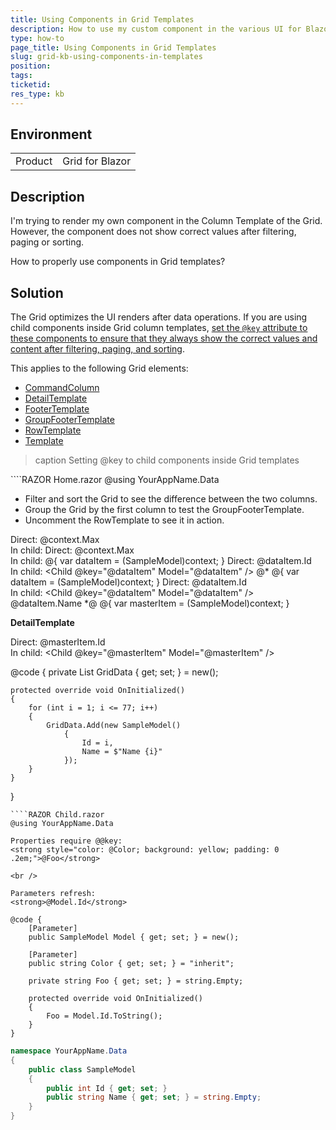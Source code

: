 ```yaml
---
title: Using Components in Grid Templates
description: How to use my custom component in the various UI for Blazor Grid templates
type: how-to
page_title: Using Components in Grid Templates
slug: grid-kb-using-components-in-templates
position: 
tags: 
ticketid:
res_type: kb
---
```


## Environment

<table>
    <tbody>
        <tr>
            <td>Product</td>
            <td>Grid for Blazor</td>
        </tr>
    </tbody>
</table>

## Description

I'm trying to render my own component in the Column Template of the Grid. However, the component does not show correct values after filtering, paging or sorting.

How to properly use components in Grid templates?

## Solution

The Grid optimizes the UI renders after data operations. If you are using child components inside Grid column templates, [set the `@key` attribute to these components to ensure that they always show the correct values and content after filtering, paging, and sorting](https://learn.microsoft.com/en-us/aspnet/core/blazor/components/element-component-model-relationships?view=aspnetcore-9.0).

This applies to the following Grid elements:

* [CommandColumn](slug://components/grid/columns/command)
* [DetailTemplate](slug://components/grid/features/hierarchy)
* [FooterTemplate](slug://grid-templates-column-footer)
* [GroupFooterTemplate](slug://grid-templates-column-group-footer)
* [RowTemplate](slug://grid-templates-row)
* [Template](slug://grid-templates-column)

>caption Setting @key to child components inside Grid templates

<div class="skip-repl"></div>
````RAZOR Home.razor
@using YourAppName.Data

<ul>
    <li>Filter and sort the Grid to see the difference between the two columns.</li>
    <li>Group the Grid by the first column to test the GroupFooterTemplate.</li>
    <li>Uncomment the RowTemplate to see it in action. </li>
</ul>

<TelerikGrid Data="@GridData"
             EditMode="@GridEditMode.Inline"
             FilterMode="GridFilterMode.FilterRow"
             Groupable="true"
             Pageable="true"
             PageSize="5"
             Sortable="true">
    <GridAggregates>
        <GridAggregate Field="@nameof(SampleModel.Id)" FieldType="@typeof(int)" Aggregate="@GridAggregateType.Max" />
    </GridAggregates>
    <GridColumns>
        <GridColumn Field="@nameof(SampleModel.Id)" Title="Template with Key">
            <Template>
                @{
                    var dataItem = (SampleModel)context;
                }
                Direct: @dataItem.Id
                <br />
                In child:
                <Child @key="@dataItem" Model="@dataItem" Color="green" />
            </Template>
            <FooterTemplate>
                Direct: @context.Max
                <br />
                In child:
                <Child Model="@( new SampleModel() { Id = Convert.ToInt32(context.Max) })" Color="green" />
            </FooterTemplate>
            <GroupFooterTemplate>
                Direct: @context.Max
                <br />
                In child:
                <Child Model="@( new SampleModel() { Id = Convert.ToInt32(context.Max) })" Color="green" />
            </GroupFooterTemplate>
        </GridColumn>
        <GridColumn Field="@nameof(SampleModel.Name)" Title="Template without Key">
            <Template>
                @{
                    var dataItem = (SampleModel)context;
                }
                Direct: @dataItem.Id
                <br />
                In child:
                <Child Model="@dataItem" Color="red" />
            </Template>
        </GridColumn>
        <GridCommandColumn>
            <GridCommandButton Command="Edit" Icon="@SvgIcon.Pencil" />
            <GridCommandButton Command="Cancel" Icon="@SvgIcon.Cancel" ShowInEdit="true" />
            @{
                var dataItem = (SampleModel)context;
            }
            Direct: @dataItem.Id
            <br />
            In child:
            <Child @key="@dataItem" Model="@dataItem" />
        </GridCommandColumn>
    </GridColumns>
   @*  <RowTemplate>
        @{
            var dataItem = (SampleModel)context;
        }
        <td>
            Direct: @dataItem.Id
            <br />
            In child:
            <Child @key="@dataItem" Model="@dataItem" />
        </td>
        <td>@dataItem.Name</td>
    </RowTemplate> *@
    <DetailTemplate>
        @{
            var masterItem = (SampleModel)context;
        }
        <p><strong>DetailTemplate</strong></p>
        Direct: @masterItem.Id
        <br />
        In child: <Child @key="@masterItem" Model="@masterItem" />
    </DetailTemplate>
</TelerikGrid>

@code {
    private List<SampleModel> GridData { get; set; } = new();

    protected override void OnInitialized()
    {
        for (int i = 1; i <= 77; i++)
        {
            GridData.Add(new SampleModel()
                {
                    Id = i,
                    Name = $"Name {i}"
                });
        }
    }
}
````
````RAZOR Child.razor
@using YourAppName.Data

Properties require @@key:
<strong style="color: @Color; background: yellow; padding: 0 .2em;">@Foo</strong>

<br />

Parameters refresh:
<strong>@Model.Id</strong>

@code {
    [Parameter]
    public SampleModel Model { get; set; } = new();

    [Parameter]
    public string Color { get; set; } = "inherit";

    private string Foo { get; set; } = string.Empty;

    protected override void OnInitialized()
    {
        Foo = Model.Id.ToString();
    }
}
````
````C# SampleModel.cs
namespace YourAppName.Data
{
    public class SampleModel
    {
        public int Id { get; set; }
        public string Name { get; set; } = string.Empty;
    }
}
````